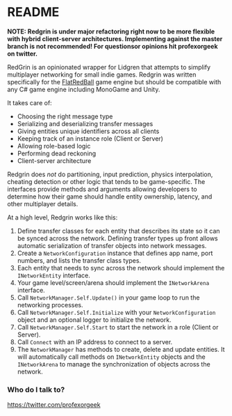 # README #

**NOTE: Redgrin is under major refactoring right now to be more flexible with hybrid client-server architectures. Implementing against the master branch is not recommended! For questionsor opinions hit profexorgeek on twitter.**

RedGrin is an opinionated wrapper for Lidgren that attempts to simplify multiplayer networking for small indie games. Redgrin was written specifically for the [FlatRedBall](http://flatredball.com) game engine but should be compatible with any C# game engine including MonoGame and Unity.

It takes care of:
* Choosing the right message type
* Serializing and deserializing transfer messages
* Giving entities unique identifiers across all clients
* Keeping track of an instance role (Client or Server)
* Allowing role-based logic
* Performing dead reckoning
* Client-server architecture

Redgrin does _not_ do partitioning, input prediction, physics interpolation, cheating detection or other logic that tends to be game-specific. The interfaces provide methods and arguments allowing developers to determine how their game should handle entity ownership, latency, and other multiplayer details.

At a high level, Redgrin works like this:

1. Define transfer classes for each entity that describes its state so it can be synced across the network. Defining transfer types up front allows automatic serialization of transfer objects into network messages.
1. Create a `NetworkConfiguration` instance that defines app name, port numbers, and lists the transfer class types.
1. Each entity that needs to sync across the network should implement the `INetworkEntity` interface.
1. Your game level/screen/arena should implement the `INetworkArena` interface.
1. Call `NetworkManager.Self.Update()` in your game loop to run the networking processes.
1. Call `NetworkManager.Self.Initialize` with your `NetworkConfiguration` object and an optional logger to initialize the network.
1. Call `NetworkManager.Self.Start` to start the network in a role (Client or Server).
1. Call `Connect` with an IP address to connect to a server.
1. The `NetworkManager` has methods to create, delete and update entities. It will automatically call methods on `INetworkEntity` objects and the `INetworkArena` to manage the synchronization of objects across the network.

### Who do I talk to? ###

https://twitter.com/profexorgeek
